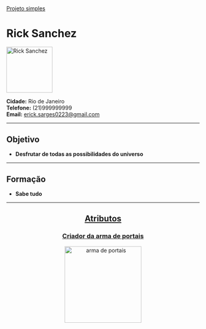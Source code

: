 ##
<ins>Projeto simples</ins>

<!DOCTYPE html>
<html lang="pt-br">
<head>
    <meta charset="UTF-8">
    <meta name="viewport" content="width=device-width, initial-scale=1.0">
    <title>Currículo Rick Sanchez</title>
</head>
<body>
   <!--dados pessoais-->
   <h1>Rick Sanchez</h1>
<img src="sanchez.png" alt="Rick Sanchez" width="120">

<p>
    <strong>Cidade:</strong> Rio de Janeiro<br>
    <strong>Telefone:</strong> (21)999999999<br>
    <strong>Email:</strong> <a href="mailto:erick.sarges0223@gmail.com">erick.sarges0223@gmail.com</a>
</p>
<hr>

<!----objetivo---->

<h2>Objetivo</h2>
<p>
    <ul><li><strong>Desfrutar de todas as possibilidades do universo</strong></li></ul>
</p>
<hr>

<!---Formação---->

<p>
    <h2>Formação</h2>
<ul><li><strong>Sabe tudo</strong></li></ul>

</p>
<hr>

<!----Atributos------->
<center>

<h2><ins>Atributos</ins></h2>



<h3><ins>Criador da arma de portais</ins></h3>

<a href="https://ik4.es/pt/arma-de-portal/">

<img src="arma.jpg" alt="arma de portais" width="200">
</a>

</center>



    
</body>
</html>